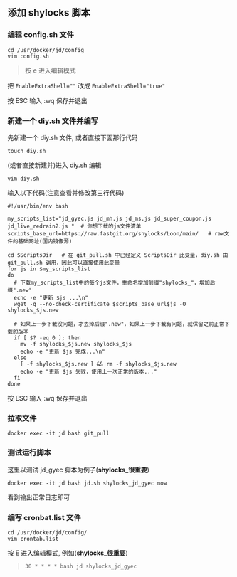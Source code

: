 ## 添加 shylocks 脚本

### 编辑 config.sh 文件

```
cd /usr/docker/jd/config
vim config.sh
```

> 按 e 进入编辑模式

把 `EnableExtraShell=""` 改成 `EnableExtraShell="true"`

按 ESC 输入 :wq 保存并退出

### 新建一个 diy.sh 文件并编写

先新建一个 diy.sh 文件, 或者直接下面那行代码

`touch diy.sh`

(或者直接新建并)进入 diy.sh 编辑

`vim diy.sh`

输入以下代码(注意查看并修改第三行代码)

```
#!/usr/bin/env bash

my_scripts_list="jd_gyec.js jd_mh.js jd_ms.js jd_super_coupon.js jd_live_redrain2.js "  # 你想下载的js文件清单
scripts_base_url=https://raw.fastgit.org/shylocks/Loon/main/   # raw文件的基础网址(国内镜像源)

cd $ScriptsDir   # 在 git_pull.sh 中已经定义 ScriptsDir 此变量，diy.sh 由 git_pull.sh 调用，因此可以直接使用此变量
for js in $my_scripts_list
do
  # 下载my_scripts_list中的每个js文件，重命名增加前缀"shylocks_"，增加后缀".new"
  echo -e "更新 $js ...\n"
  wget -q --no-check-certificate $scripts_base_url$js -O shylocks_$js.new

  # 如果上一步下载没问题，才去掉后缀".new"，如果上一步下载有问题，就保留之前正常下载的版本
  if [ $? -eq 0 ]; then
    mv -f shylocks_$js.new shylocks_$js
    echo -e "更新 $js 完成...\n"
  else
    [ -f shylocks_$js.new ] && rm -f shylocks_$js.new
    echo -e "更新 $js 失败，使用上一次正常的版本..."
  fi
done
```

按 ESC 输入 :wq 保存并退出

### 拉取文件

`docker exec -it jd bash git_pull`

### 测试运行脚本

这里以测试 jd_gyec 脚本为例子(**shylocks_很重要**)

`docker exec -it jd bash jd.sh shylocks_jd_gyec now`

看到输出正常日志即可

### 编写 cronbat.list 文件

```
cd /usr/docker/jd/config/
vim crontab.list
```

按 E 进入编辑模式, 例如(**shylocks_很重要**)
> `30 * * * * bash jd shylocks_jd_gyec`
